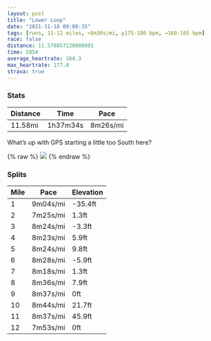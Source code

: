 ```yaml
---
layout: post
title: "Lower Loop"
date: "2021-11-18 09:08:35"
tags: [runs, 11-12 miles, <8m30s/mi, μ175-180 bpm, →160-165 bpm]
race: false
distance: 11.578857128000001
time: 5854
average_heartrate: 164.3
max_heartrate: 177.0
strava: true
---
```


### Stats

| Distance | Time | Pace |
|----------|------|------|
|11.58mi|1h37m34s|8m26s/mi|

What’s up with GPS starting a little too South here?

{% raw %}
<img src='https://maps.googleapis.com/maps/api/staticmap?maptype=roadmap&path=enc:{qvwFzbtbM@p@h@FE]_FeCcCa@u@p@]v@iAII`@Vz@Q|Ai@~Ai@rCP\KPtCnBLhA{Ar@B`AOT{Br@{@n@o@pBb@PJ^yAWOv@dPxK|@NvAdB`MtCfF?dCt@rAm@x@PaBuAuA_@xGQ`Du@dE\z@WLTnG\vBdBfANdEw@d@dA|@VhCzBzEJhBfA~DhA|FDrJb@|Gj@|C?bOx@xAG`C\`IiAfCZlDhA~BBjA|@jARnIp@pGbAZk@tAf@KLrC|@hB\vAKbJzAUbDYjCO^?hFQpAH^~MnBjB?lAp@n@dApDi@`@iApBmBKu@@Nz@ZzCMAdCT|A`@j@zC\HMdCl@fC|@vGd@dAQt@i@ZqANIxBlAl@NlBpCn@LtDk@dA{@Na@DeA[g@i@]|@iBLgDVu@Yy@BwA^}A`C{AbE\hBsBd@I~@cCx@Or@o@E}@Jg@a@qAeCeCKs@E}A\s@ImCOm@c@wAmD_GaAoAK_Cc@i@KsCcDqBcAcC}AoAwBcDFb@c@oBFBoCeGs@oC}BaEQw@_AmAGa@A[wAgAi@u@d@aC@aCm@sDo@_AgAyCSeC@sAr@iBv@EGMrAo@?O_DkEoAcCiAkAmByGa@oFL{@_@{BtAeA@QYuBi@eAGqApAkALqGs@oTk@{DmAaDgAmBoC{BuKaF}AScC_BwIwDmBi@aHWqQ_BsQiJwCgAoC]yBJmCo@cDYeAJoAj@oA|@qDjFqB|AkBb@mB@QLR\If@}@r@eDfAmAz@eAEe@j@gBj@}@t@GpAi@r@KhBFb@cAh@Od@mCfBOU{C}@iBiAWHmAc@cAeAsHgFq@w@i@?QWiAa@sAgBmBkAwCM{Ix@PZItAvAlCWbA?|@q@^BhA]\Ar@]TBd@MRPPaB~@UAaBkBf@Ve@QsCt@u@t@FTINgAx@H\yCh@OrAHn@Et@gBf@i@~@cEdC]^ELpBnCNtAGdBMj@]H`@MoAW{AVa@hAq@VFXKP{@d@{@|AyBp@?h@]`@r@\^r@e@z@g@GaAVeAzBM~@Fb@K|C}@~CR\jBVk@j@Ot@a@d@kBzFi@~@SA_@nAa@d@p@`A}@NITE`ANt@uBLKh@kCzBMz@Xt@Uh@s@f@}ABaAlBi@T&key=AIzaSyC1MId7bFpkLXNAaYhBSTb8jLyiSqzbDtM&size=800x800&markers=color:yellow|label:S|40.7531,-73.99998&markers=color:green|label:F|40.75739999999998,-73.9956500000001'>
{% endraw %}

### Splits

| Mile | Pace | Elevation |
|------|------|-----------|
|1|9m04s/mi|-35.4ft|
|2|7m25s/mi|1.3ft|
|3|8m24s/mi|-3.3ft|
|4|8m23s/mi|5.9ft|
|5|8m24s/mi|9.8ft|
|6|8m28s/mi|-5.9ft|
|7|8m18s/mi|1.3ft|
|8|8m36s/mi|7.9ft|
|9|8m37s/mi|0ft|
|10|8m44s/mi|21.7ft|
|11|8m37s/mi|45.9ft|
|12|7m53s/mi|0ft|
